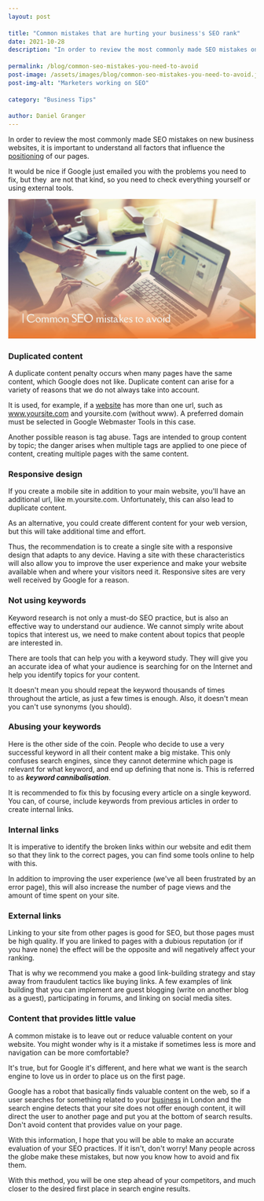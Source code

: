 ```yaml
---
layout: post

title: "Common mistakes that are hurting your business's SEO rank"
date: 2021-10-28
description: "In order to review the most commonly made SEO mistakes on new business websites, it is important to understand all factors that influence the positioning) of our pages."

permalink: /blog/common-seo-mistakes-you-need-to-avoid
post-image: /assets/images/blog/common-seo-mistakes-you-need-to-avoid.jpg
post-img-alt: "Marketers working on SEO"

category: "Business Tips"

author: Daniel Granger
---
```



In order to review the most commonly made SEO mistakes on new business websites, it is important to understand all factors that influence the [positioning](https://polax.co.uk/blog/tips-rank-better-google) of our pages.

It would be nice if Google just emailed you with the problems you need to fix, but they  are not that kind, so you need to check everything yourself or using external tools.

![Marketers working on SEO.png](/assets/images/blog/common-seo-mistakes-you-need-to-avoid.jpg)

### **Duplicated content**

A duplicate content penalty occurs when many pages have the same content, which Google does not like. Duplicate content can arise for a variety of reasons that we do not always take into account.

It is used, for example, if a [website](https://polax.co.uk/blog/process-of-designing-a-website) has more than one url, such as www.yoursite.com and yoursite.com (without www). A preferred domain must be selected in Google Webmaster Tools in this case.

Another possible reason is tag abuse. Tags are intended to group content by topic; the danger arises when multiple tags are applied to one piece of content, creating multiple pages with the same content.

### **Responsive design**

If you create a mobile site in addition to your main website, you'll have an additional url, like m.yoursite.com. Unfortunately, this can also lead to duplicate content.

As an alternative, you could create different content for your web version, but this will take additional time and effort.

Thus, the recommendation is to create a single site with a responsive design that adapts to any device. Having a site with these characteristics will also allow you to improve the user experience and make your website available when and where your visitors need it. Responsive sites are very well received by Google for a reason.

### **Not using keywords**

Keyword research is not only a must-do SEO practice, but is also an effective way to understand our audience. We cannot simply write about topics that interest us, we need to make content about topics that people are interested in.

There are tools that can help you with a keyword study. They will give you an accurate idea of what your audience is searching for on the Internet and help you identify topics for your content.

It doesn't mean you should repeat the keyword thousands of times throughout the article, as just a few times is enough. Also, it doesn't mean you can't use synonyms (you should).

### **Abusing your keywords**

Here is the other side of the coin. People who decide to use a very successful keyword in all their content make a big mistake. This only confuses search engines, since they cannot determine which page is relevant for what keyword, and end up defining that none is. [](https://www.inboundcycle.com/blog-de-inbound-marketing/la-canibalizacion-de-palabras-clave-y-como-solucionarla)This is referred to as ***keyword cannibalisation***.

It is recommended to fix this by focusing every article on a single keyword. You can, of course, include keywords from previous articles in order to create internal links.

### **Internal links**

It is imperative to identify the broken links within our website and edit them so that they link to the correct pages, you can find some tools online to help with this. 

In addition to improving the user experience (we've all been frustrated by an error page), this will also increase the number of page views and the amount of time spent on your site.

### **External links**

Linking to your site from other pages is good for SEO, but those pages must be high quality. If you are linked to pages with a dubious reputation (or if you have none) the effect will be the opposite and will negatively affect your ranking.

That is why we recommend you make a good link-building strategy and stay away from fraudulent tactics like buying links. A few examples of link building that you can implement are guest blogging (write on another blog as a guest), participating in forums, and linking on social media sites.

### **Content that provides little value**

A common mistake is to leave out or reduce valuable content on your website. You might wonder why is it a mistake if sometimes less is more and navigation can be more comfortable?

It's true, but for Google it's different, and here what we want is the search engine to love us in order to place us on the first page.

Google has a robot that basically finds valuable content on the web, so if a user searches for something related to your [business](https://polax.co.uk/blog/why-you-need-a-website-for-your-business) in London and the search engine detects that your site does not offer enough content, it will direct the user to another page and put you at the bottom of search results. Don't avoid content that provides value on your page.

With this information, I hope that you will be able to make an accurate evaluation of your SEO practices. If it isn't, don't worry! Many people across the globe make these mistakes, but now you know how to avoid and fix them.

With this method, you will be one step ahead of your competitors, and much closer to the desired first place in search engine results.